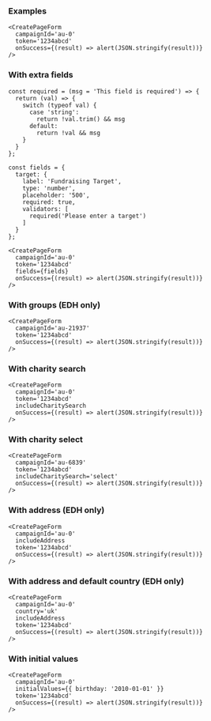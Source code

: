 ### Examples

```
<CreatePageForm
  campaignId='au-0'
  token='1234abcd'
  onSuccess={(result) => alert(JSON.stringify(result))}
/>
```

### With extra fields

```
const required = (msg = 'This field is required') => {
  return (val) => {
    switch (typeof val) {
      case 'string':
        return !val.trim() && msg
      default:
        return !val && msg
    }
  }
};

const fields = {
  target: {
    label: 'Fundraising Target',
    type: 'number',
    placeholder: '500',
    required: true,
    validators: [
      required('Please enter a target')
    ]
  }
};

<CreatePageForm
  campaignId='au-0'
  token='1234abcd'
  fields={fields}
  onSuccess={(result) => alert(JSON.stringify(result))}
/>
```

### With groups (EDH only)

```
<CreatePageForm
  campaignId='au-21937'
  token='1234abcd'
  onSuccess={(result) => alert(JSON.stringify(result))}
/>
```

### With charity search

```
<CreatePageForm
  campaignId='au-0'
  token='1234abcd'
  includeCharitySearch
  onSuccess={(result) => alert(JSON.stringify(result))}
/>
```

### With charity select

```
<CreatePageForm
  campaignId='au-6839'
  token='1234abcd'
  includeCharitySearch='select'
  onSuccess={(result) => alert(JSON.stringify(result))}
/>
```

### With address (EDH only)

```
<CreatePageForm
  campaignId='au-0'
  includeAddress
  token='1234abcd'
  onSuccess={(result) => alert(JSON.stringify(result))}
/>
```

### With address and default country (EDH only)

```
<CreatePageForm
  campaignId='au-0'
  country='uk'
  includeAddress
  token='1234abcd'
  onSuccess={(result) => alert(JSON.stringify(result))}
/>
```

### With initial values

```
<CreatePageForm
  campaignId='au-0'
  initialValues={{ birthday: '2010-01-01' }}
  token='1234abcd'
  onSuccess={(result) => alert(JSON.stringify(result))}
/>
```
